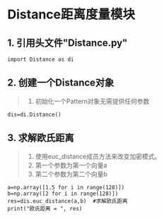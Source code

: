 # Distance距离度量模块

   ## 1. 引用头文件"Distance.py"
    import Distance as di

   ## 2. 创建一个Distance对象
   > 1. 初始化一个Pattern对象无需提供任何参数
   
    dis=di.Distance()
    
   ## 3. 求解欧氏距离
   > 1. 使用euc_distance成员方法来改变加密模式。
   > 2. 第一个参数为第一个向量a
   > 3. 第二个参数为第二个向量b
    
    a=np.array([1.5 for i in range(128)])
    b=np.array([2 for i in range(128)])
    res=dis.euc_distance(a,b)  #求解欧氏距离
    print("欧氏距离 = ", res)                         
    
  
